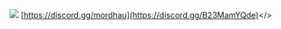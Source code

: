 ![](https://cdn.discordapp.com/attachments/1143927937062682677/1143931194136875191/45h3tg4rfewd.png)
<a id="Click Here to Join Our Discord">[https://discord.gg/mordhau](https://discord.gg/B23MamYQde)</>
